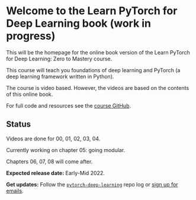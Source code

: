 # Welcome to the Learn PyTorch for Deep Learning book (work in progress)

This will be the homepage for the online book version of the Learn PyTorch for Deep Learning: Zero to Mastery course.

This course will teach you foundations of deep learning and PyTorch (a deep learning framework written in Python).

The course is video based. However, the videos are based on the contents of this online book.

For full code and resources see the [course GitHub](https://github.com/mrdbourke/pytorch-deep-learning).

## Status

Videos are done for 00, 01, 02, 03, 04.

Currently working on chapter 05: going modular.

Chapters 06, 07, 08 will come after.

**Expected release date:** Early-Mid 2022.

**Get updates:** Follow the [`pytorch-deep-learning`](https://github.com/mrdbourke/pytorch-deep-learning#log) repo log or [sign up for emails](https://www.mrdbourke.com/newsletter/).


